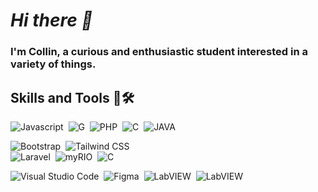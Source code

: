 # _Hi there 👋_

### I'm Collin, a curious and enthusiastic student interested in a variety of things.

## Skills and Tools 💼🛠

![Javascript](https://img.shields.io/badge/-Javascript-2f1a47?style=flat&logo=javascript)&nbsp;
![G](https://img.shields.io/badge/-G-2f1a47?style=flat&logo=labview)&nbsp;
![PHP](https://img.shields.io/badge/-PHP-2f1a47?style=flat&logo=php)&nbsp;
![C](https://img.shields.io/badge/-C++-2f1a47?style=flat&logo=c)&nbsp;
![JAVA](https://img.shields.io/badge/-Java-2f1a47?style=flat&logo=openjdk)&nbsp;

![Bootstrap](https://img.shields.io/badge/-Bootstrap-2f1a47?style=flat&logo=bootstrap)&nbsp;
![Tailwind CSS](https://img.shields.io/badge/-Tailwind%20CSS-2f1a47?style=flat&logo=tailwindcss)&nbsp;  
![Laravel](https://img.shields.io/badge/-Laravel-2f1a47?style=flat&logo=Laravel)&nbsp;
![myRIO](https://img.shields.io/badge/-myRIO-2f1a47?style=flat&logo=labview)&nbsp;
![C](https://img.shields.io/badge/-Arduino-2f1a47?style=flat&logo=arduino)&nbsp;


![Visual Studio Code](https://img.shields.io/badge/-Visual%20Studio%20Code-2f1a47?style=flat&logo=visualstudiocode)&nbsp;
![Figma](https://img.shields.io/badge/-Figma-2f1a47?style=flat&logo=figma)&nbsp;
![LabVIEW](https://img.shields.io/badge/-LabVIEW-2f1a47?style=flat&logo=labview)&nbsp;
![LabVIEW](https://img.shields.io/badge/-Tinkercad-2f1a47?style=flat&logo=tinkercad)&nbsp;



